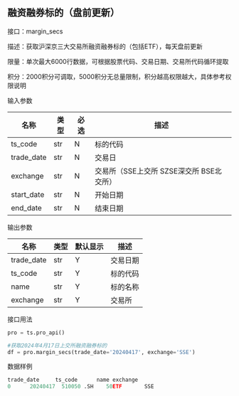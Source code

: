 ## 融资融券标的（盘前更新）

接口：margin_secs

描述：获取沪深京三大交易所融资融券标的（包括ETF），每天盘前更新

限量：单次最大6000行数据，可根据股票代码、交易日期、交易所代码循环提取

积分：2000积分可调取，5000积分无总量限制，积分越高权限越大，具体参考权限说明

输入参数

| 名称 | 类型 | 必选 | 描述 |
| --- | --- | --- | --- |
| ts_code | str | N | 标的代码 |
| trade_date | str | N | 交易日 |
| exchange | str | N | 交易所（SSE上交所 SZSE深交所 BSE北交所） |
| start_date | str | N | 开始日期 |
| end_date | str | N | 结束日期 |

输出参数

| 名称 | 类型 | 默认显示 | 描述 |
| --- | --- | --- | --- |
| trade_date | str | Y | 交易日期 |
| ts_code | str | Y | 标的代码 |
| name | str | Y | 标的名称 |
| exchange | str | Y | 交易所 |

接口用法

```python
pro = ts.pro_api()

#获取2024年4月17日上交所融资融券标的
df = pro.margin_secs(trade_date='20240417', exchange='SSE')
```

数据样例

```python
trade_date     ts_code      name exchange
0      20240417  510050 .SH    50ETF       SSE
```